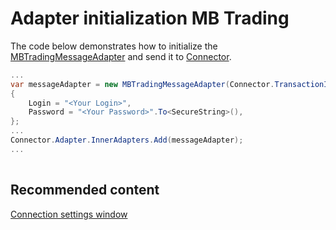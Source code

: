 # Adapter initialization MB Trading

The code below demonstrates how to initialize the [MBTradingMessageAdapter](xref:StockSharp.MBTrading.MBTradingMessageAdapter) and send it to [Connector](xref:StockSharp.Algo.Connector).

```cs
...	
var messageAdapter = new MBTradingMessageAdapter(Connector.TransactionIdGenerator)
{
    Login = "<Your Login>",
    Password = "<Your Password>".To<SecureString>(),
};
...	
Connector.Adapter.InnerAdapters.Add(messageAdapter);
...	
							
```

## Recommended content

[Connection settings window](API_UI_ConnectorWindow.md)
